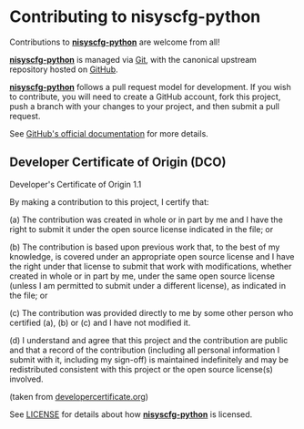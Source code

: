 Contributing to nisyscfg-python
===========================

Contributions to **[nisyscfg-python](https://github.com/tkrebes/nisyscfg-python)** are welcome from all!

**[nisyscfg-python](https://github.com/tkrebes/nisyscfg-python)** is managed via [Git](https://git-scm.com), with the canonical
upstream repository hosted on [GitHub](http://developercertificate.org/).

**[nisyscfg-python](https://github.com/tkrebes/nisyscfg-python)** follows a pull request model for development.
If you wish to contribute, you will need to create a GitHub account, fork this project,
push a branch with your changes to your project, and then submit a pull request.

See [GitHub's official documentation](https://help.github.com/articles/using-pull-requests/)
for more details.

Developer Certificate of Origin (DCO)
-------------------------------------

Developer's Certificate of Origin 1.1

By making a contribution to this project, I certify that:

(a) The contribution was created in whole or in part by me and I
    have the right to submit it under the open source license
    indicated in the file; or

(b) The contribution is based upon previous work that, to the best
    of my knowledge, is covered under an appropriate open source
    license and I have the right under that license to submit that
    work with modifications, whether created in whole or in part
    by me, under the same open source license (unless I am
    permitted to submit under a different license), as indicated
    in the file; or

(c) The contribution was provided directly to me by some other
    person who certified (a), (b) or (c) and I have not modified
    it.

(d) I understand and agree that this project and the contribution
    are public and that a record of the contribution (including all
    personal information I submit with it, including my sign-off) is
    maintained indefinitely and may be redistributed consistent with
    this project or the open source license(s) involved.

(taken from [developercertificate.org](http://developercertificate.org/))

See [LICENSE](https://github.com/tkrebes/nisyscfg-python/blob/master/LICENSE) for details about
how **[nisyscfg-python](https://github.com/tkrebes/nisyscfg-python)** is licensed.

